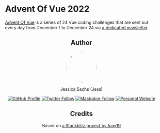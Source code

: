 # Advent Of Vue 2022

[Advent Of Vue](https://adventofvue.com) is a series of 24 Vue coding challenges that are sent out every day from December 1 to December 24 via [a dedicated newsletter](https://www.getrevue.co/profile/AdventOfVue).

<div align="center">
  <h2>Author</h2>
  <a href="https://twitter.com/_JessicaSachs"><img style="display: block; border-radius: 100%" src="https://jess.sh/images/headshots/min/jess-2-square.jpeg" width="100" height="100"></a>

Jessica Sachs (Jess)

  <div>

<a href="https://github.com/JessicaSachs"><img src="https://img.shields.io/github/followers/jessicasachs.svg?logo=github&label=GitHub&logoColor=161b22&labelColor=white&sanitize=true" alt="GitHub Profile"></a>
<a href="https://twitter.com/_JessicaSachs"><img src="https://img.shields.io/twitter/follow/_JessicaSachs.svg?color=%231ea1f1&label=Twitter&labelColor=white&logo=twitter&style=flat&sanitize=true" alt="Twitter Follow"></a> <a href="https://twitter.com/_JessicaSachs"><img src="https://img.shields.io/mastodon/follow/109243482111211156.svg?color=%236465f8&labelColor=white&domain=https%3A%2F%2Fmastodon.social&label=Mastodon&logo=mastodon&style=flat&sanitize=true" alt="Mastodon Follow"></a> <a href="https://jess.sh"><img src="https://img.shields.io/badge/Personal_Site-Follow?logoColor=deeppink&style=flat&color=white&labelColor=white&logo=windows-terminal
&sanitize=true" alt="Personal Website"></a>

  </div>

  <h2>Credits</h2>

Based on [a Stackblitz project by tony19](https://stackblitz.com/edit/vue3-vite-starter)

</div>

